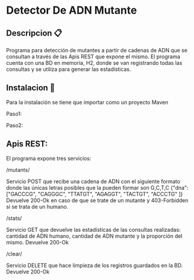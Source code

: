 # Detector De ADN Mutante

##  Descripcion 📋
Programa para detección de mutantes a partir de cadenas de ADN que se consultan a través de las Apis REST que expone el mismo. El programa cuenta con una BD en memoria, H2, donde se van registrando todas las consultas y se utiliza para generar las estadísticas.

##  Instalacion 🔧
Para la instalación se tiene que importar como un proyecto Maven

Paso1:

Paso2:

##  Apis REST:

El programa expone tres servicios:

/mutants/

Servicio POST que recibe una cadena de ADN con el siguiente formato donde las únicas letras posibles que la pueden formar son G,C,T,C
{"dna":["GACCCG", "CAGGGC", "TTATGT", "AGAGGT", "TACTGT", "ACCCTG" ]}
Devuelve 200-Ok en caso de que se trate de un mutante y 403-Forbidden si se trata de un humano.

/stats/

Servicio GET que devuelve las estadísticas de las consultas realizadas: cantidad de ADN humano, cantidad de ADN mutante y la proporción del mismo. Devuelve 200-Ok

/clear/

Servicio DELETE que hace limpieza de los registros guardados en la BD. Devuelve 200-Ok
